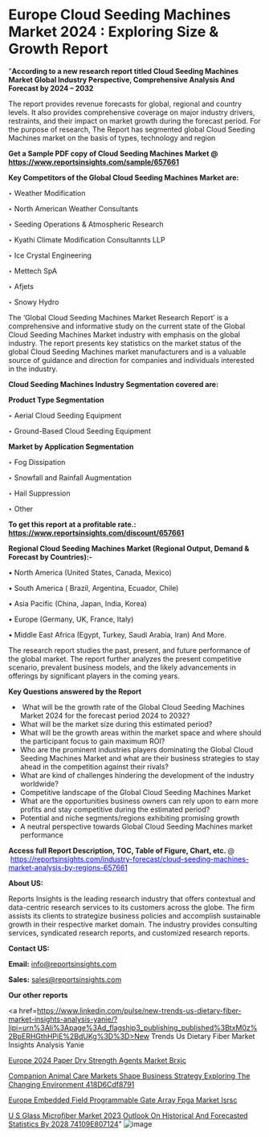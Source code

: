 # Europe Cloud Seeding Machines Market 2024 : Exploring Size & Growth Report

"<strong>According to a new research report titled Cloud Seeding Machines Market Global Industry Perspective, Comprehensive Analysis And Forecast by 2024 – 2032</strong>

The report provides revenue forecasts for global, regional and country levels. It also provides comprehensive coverage on major industry drivers, restraints, and their impact on market growth during the forecast period. For the purpose of research, The Report has segmented global Cloud Seeding Machines market on the basis of types, technology and region

<strong>Get a Sample PDF copy of Cloud Seeding Machines Market </strong><strong>@<a href=https://www.reportsinsights.com/sample/657661 style=color:#0000ff;> https://www.reportsinsights.com/sample/657661</a></strong></font>

<strong>Key Competitors of the Global Cloud Seeding Machines Market are:</strong>

‣ Weather Modification

‣ North American Weather Consultants

‣ Seeding Operations & Atmospheric Research

‣ Kyathi Climate Modification Consultannts LLP

‣ Ice Crystal Engineering

‣ Mettech SpA

‣ Afjets

‣ Snowy Hydro

The ‘Global Cloud Seeding Machines Market Research Report’ is a comprehensive and informative study on the current state of the Global Cloud Seeding Machines Market industry with emphasis on the global industry. The report presents key statistics on the market status of the global Cloud Seeding Machines market manufacturers and is a valuable source of guidance and direction for companies and individuals interested in the industry.

<strong>Cloud Seeding Machines Industry Segmentation covered are:</strong>

<strong>Product Type Segmentation</strong>

‣ Aerial Cloud Seeding Equipment

‣ Ground-Based Cloud Seeding Equipment

<strong>Market by Application Segmentation</strong>

‣ Fog Dissipation

‣ Snowfall and Rainfall Augmentation

‣ Hail Suppression

‣ Other

<strong>To get this report at a profitable rate.: <a href=https://www.reportsinsights.com/discount/657661 style=color:#0000ff;>https://www.reportsinsights.com/discount/657661</a></strong></font>

<strong>Regional Cloud Seeding Machines Market (Regional Output, Demand &amp; Forecast by Countries):-</strong>

• North America (United States, Canada, Mexico)

• South America ( Brazil, Argentina, Ecuador, Chile)

• Asia Pacific (China, Japan, India, Korea)

• Europe (Germany, UK, France, Italy)

• Middle East Africa (Egypt, Turkey, Saudi Arabia, Iran) And More.

The research report studies the past, present, and future performance of the global market. The report further analyzes the present competitive scenario, prevalent business models, and the likely advancements in offerings by significant players in the coming years.

<strong>Key Questions answered by the Report</strong>
<ul>
  <li> What will be the growth rate of the Global Cloud Seeding Machines Market 2024 for the forecast period 2024 to 2032?</li>
  <li>What will be the market size during this estimated period?</li>
  <li>What will be the growth areas within the market space and where should the participant focus to gain maximum ROI?</li>
  <li>Who are the prominent industries players dominating the Global Cloud Seeding Machines Market and what are their business strategies to stay ahead in the competition against their rivals?</li>
  <li>What are kind of challenges hindering the development of the industry worldwide?</li>
  <li>Competitive landscape of the Global Cloud Seeding Machines Market</li>
  <li>What are the opportunities business owners can rely upon to earn more profits and stay competitive during the estimated period?</li>
  <li>Potential and niche segments/regions exhibiting promising growth</li>
  <li>A neutral perspective towards Global Cloud Seeding Machines market performance</li>
</ul>
<strong>Access full Report Description, TOC, Table of Figure, Chart, etc. </strong>@  <a href=https://reportsinsights.com/industry-forecast/cloud-seeding-machines-market-analysis-by-regions-657661 style=color:#0000ff;>https://reportsinsights.com/industry-forecast/cloud-seeding-machines-market-analysis-by-regions-657661</a></font>

<strong><strong>About US</strong>:</strong>

Reports Insights is the leading research industry that offers contextual and data-centric research services to its customers across the globe. The firm assists its clients to strategize business policies and accomplish sustainable growth in their respective market domain. The industry provides consulting services, syndicated research reports, and customized research reports.

<strong>Contact US:</strong>

<p class=""""><b>Email:</b> <a href=mailto:info@reportsinsights.com>info@reportsinsights.com</a></p>
<p class=""""><b>Sales:</b> <a href=mailto:sales@reportsinsights.com>sales@reportsinsights.com</a></p>

<strong>Our other reports</strong>

<a href=https://www.linkedin.com/pulse/new-trends-us-dietary-fiber-market-insights-analysis-yanie/?lipi=urn%3Ali%3Apage%3Ad_flagship3_publishing_published%3BtxM0z%2BpERHGthHPiE%2BdUKg%3D%3D>New Trends Us Dietary Fiber Market Insights Analysis Yanie</a>

<a href=https://www.linkedin.com/pulse/europe-2024-paper-dry-strength-agents-market-brxjc/>Europe 2024 Paper Dry Strength Agents Market Brxjc</a>

<a href=https://medium.com/@ruchikakadam73/companion-animal-care-markets-shape-business-strategy-exploring-the-changing-environment-418d6cdf8791>Companion Animal Care Markets Shape Business Strategy Exploring The Changing Environment 418D6Cdf8791</a>

<a href=https://www.linkedin.com/pulse/europe-embedded-field-programmable-gate-array-fpga-market-isrsc/>Europe Embedded Field Programmable Gate Array Fpga Market Isrsc</a>

<a href=https://medium.com/@shreyaw909/u-s-glass-microfiber-market-2023-outlook-on-historical-and-forecasted-statistics-by-2028-74109e807124>U S Glass Microfiber Market 2023 Outlook On Historical And Forecasted Statistics By 2028 74109E807124</a>"
![image](https://github.com/aakesh123242/RIMarket/assets/158431203/e1298985-13c9-4951-978f-f216bff9a3e7)
